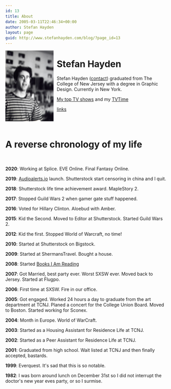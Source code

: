 ```yaml
---
id: 13
title: About
date: 2005-03-11T22:46:34+00:00
author: Stefan Hayden
layout: page
guid: http://www.stefanhayden.com/blog/?page_id=13
---
```

<img style="margin: 0px 10px 10px 0px;" src="/img/me.jpg" alt="photo of me" width="150" align="left" />
<h1>Stefan Hayden</h1>
Stefan Hayden (<a href="http://www.stefanhayden.com/blog/?page_id=12">contact</a>) graduated from The College of New Jersey with a degree in Graphic Design. Currently in New York.

<a href="/top-shows">My top TV shows</a> and my <a href="https://www.tvtime.com/en/user/7770728/profile">TVTime</a>

<a href="/links">links</a>

&nbsp;
<div style="clear: both;"></div>
<h1>A reverse chronology of my life</h1>
&nbsp;

<b>2020</b>: Working at Splice. EVE Online. Final Fantasy Online.

<b>2019</b>: <a href="https://www.audioalerts.io">Audioalerts.io</a> launch. Shutterstock start censoring in china and I quit.

<b>2018</b>: Shutterstock life time achievement award. MapleStory 2.

<b>2017</b>: Stopped Guild Wars 2 when gamer gate stuff happened.

<b>2016</b>: Voted for Hillary Clinton. Aloebud with Amber.

<b>2015</b>: Kid the Second. Moved to Editor at Shutterstock. Started Guild Wars 2.

<b>2012</b>: Kid the first. Stopped World of Warcraft, no time!

<b>2010</b>: Started at Shutterstock on Bigstock.

<b>2009</b>: Started at ShermansTravel. Bought a house.

<b>2008</b>: Started <a href="http://www.booksiamreading.com">Books I Am Reading</a>

<b>2007</b>: Got Married, best party ever. Worst SXSW ever. Moved back to Jersey. Started at Flugpo.

<b>2006</b>: First time at SXSW. Fire in our office.

<b>2005</b>: Got engaged. Worked 24 hours a day to graduate from the art department at TCNJ. Planed a concert for the College Union Board. Moved to Boston. Started working for Sconex.

<b>2004</b>: Month in Europe. World of WarCraft.

<b>2003</b>: Started as a Housing Assistant for Residence Life at TCNJ.

<b>2002</b>: Started as a Peer Assistant for Residence Life at TCNJ.

<b>2001</b>: Graduated from high school. Wait listed at TCNJ and then finally accepted, bastards.

<b>1999</b>: Everquest. It's sad that this is so notable.

<b>1982</b>: I was born around lunch on December 31st so I did not interrupt the doctor's new year eves party, or so I surmise.
